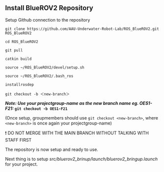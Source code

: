 ## Install BlueROV2 Repository
Setup Github connection to the repository

`git clone https://github.com/AAU-Underwater-Robot-Lab/ROS_BlueROV2.git ROS_BlueROV2`

`cd ROS_BlueROV2`

`git pull`

`catkin build`

`source ~/ROS_BlueROV2/devel/setup.sh`

`source ~/ROS_BlueROV2/.bash_ros`

`installrosdep`

`git checkout -b ＜new-branch＞`

**_Note: Use your projectgroup-name as the new branch name eg. OES1-F21:_
 `git checkout -b OES1-F21`**

(Once setup, groupmembers should use  `git checkout <new-branch>`, where `<new-branch>` is once again your projectgroup-name)

:exclamation: DO NOT MERGE WITH THE MAIN BRANCH WITHOUT TALKING WITH STAFF FIRST

The repository is now setup and ready to use.

Next thing is to setup _src/bluerov2_brinup/launch/bluerov2_bringup.launch_ for your project.